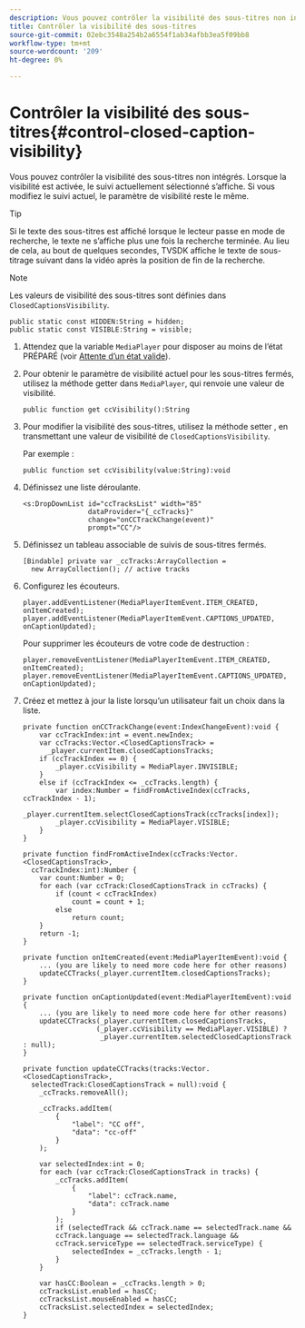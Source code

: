```yaml
---
description: Vous pouvez contrôler la visibilité des sous-titres non intégrés. Lorsque la visibilité est activée, le suivi actuellement sélectionné s’affiche. Si vous modifiez le suivi actuel, le paramètre de visibilité reste le même.
title: Contrôler la visibilité des sous-titres
source-git-commit: 02ebc3548a254b2a6554f1ab34afbb3ea5f09bb8
workflow-type: tm+mt
source-wordcount: '209'
ht-degree: 0%

---
```


# Contrôler la visibilité des sous-titres{#control-closed-caption-visibility}

Vous pouvez contrôler la visibilité des sous-titres non intégrés. Lorsque la visibilité est activée, le suivi actuellement sélectionné s’affiche. Si vous modifiez le suivi actuel, le paramètre de visibilité reste le même.

>[!TIP]
>
>Si le texte des sous-titres est affiché lorsque le lecteur passe en mode de recherche, le texte ne s’affiche plus une fois la recherche terminée. Au lieu de cela, au bout de quelques secondes, TVSDK affiche le texte de sous-titrage suivant dans la vidéo après la position de fin de la recherche.

>[!NOTE]
>
>Les valeurs de visibilité des sous-titres sont définies dans `ClosedCaptionsVisibility`.
>
>```
>public static const HIDDEN:String = hidden; 
>public static const VISIBLE:String = visible;
>```
>

1. Attendez que la variable `MediaPlayer` pour disposer au moins de l’état PRÉPARÉ (voir [Attente d’un état valide](../../t-psdk-dhls-1.4-configure/c-psdk-dhls-1.4-ui-configure/t-psdk-dhls-1.4-ui-state-prepared-wait-for.md)).
1. Pour obtenir le paramètre de visibilité actuel pour les sous-titres fermés, utilisez la méthode getter dans `MediaPlayer`, qui renvoie une valeur de visibilité.

   ```
   public function get ccVisibility():String
   ```

1. Pour modifier la visibilité des sous-titres, utilisez la méthode setter , en transmettant une valeur de visibilité de `ClosedCaptionsVisibility`.

   Par exemple :

   ```
   public function set ccVisibility(value:String):void
   ```

1. Définissez une liste déroulante.

   ```
   <s:DropDownList id="ccTracksList" width="85" 
                   dataProvider="{_ccTracks}" 
                   change="onCCTrackChange(event)" 
                   prompt="CC"/>
   ```

1. Définissez un tableau associable de suivis de sous-titres fermés.

   ```
   [Bindable] private var _ccTracks:ArrayCollection =  
     new ArrayCollection(); // active tracks 
   ```

1. Configurez les écouteurs.

   ```
   player.addEventListener(MediaPlayerItemEvent.ITEM_CREATED, onItemCreated); 
   player.addEventListener(MediaPlayerItemEvent.CAPTIONS_UPDATED, onCaptionUpdated);
   ```

   Pour supprimer les écouteurs de votre code de destruction :

   ```
   player.removeEventListener(MediaPlayerItemEvent.ITEM_CREATED, onItemCreated); 
   player.removeEventListener(MediaPlayerItemEvent.CAPTIONS_UPDATED, onCaptionUpdated);
   ```

1. Créez et mettez à jour la liste lorsqu’un utilisateur fait un choix dans la liste.

   ```
   private function onCCTrackChange(event:IndexChangeEvent):void { 
       var ccTrackIndex:int = event.newIndex; 
       var ccTracks:Vector.<ClosedCaptionsTrack> =  
         _player.currentItem.closedCaptionsTracks; 
       if (ccTrackIndex == 0) { 
           _player.ccVisibility = MediaPlayer.INVISIBLE; 
       } 
       else if (ccTrackIndex <= _ccTracks.length) { 
           var index:Number = findFromActiveIndex(ccTracks, ccTrackIndex - 1); 
           _player.currentItem.selectClosedCaptionsTrack(ccTracks[index]); 
           _player.ccVisibility = MediaPlayer.VISIBLE; 
       } 
   } 
   
   private function findFromActiveIndex(ccTracks:Vector.<ClosedCaptionsTrack>,  
     ccTrackIndex:int):Number { 
       var count:Number = 0; 
       for each (var ccTrack:ClosedCaptionsTrack in ccTracks) { 
           if (count < ccTrackIndex) 
               count = count + 1; 
           else 
               return count; 
       } 
       return -1; 
   } 
   
   private function onItemCreated(event:MediaPlayerItemEvent):void { 
       ... (you are likely to need more code here for other reasons) 
       updateCCTracks(_player.currentItem.closedCaptionsTracks); 
   } 
   
   private function onCaptionUpdated(event:MediaPlayerItemEvent):void { 
       ... (you are likely to need more code here for other reasons) 
       updateCCTracks(_player.currentItem.closedCaptionsTracks,  
                     (_player.ccVisibility == MediaPlayer.VISIBLE) ?  
                      _player.currentItem.selectedClosedCaptionsTrack : null); 
   } 
   
   private function updateCCTracks(tracks:Vector.<ClosedCaptionsTrack>,  
     selectedTrack:ClosedCaptionsTrack = null):void { 
       _ccTracks.removeAll(); 
   
       _ccTracks.addItem( 
           { 
               "label": "CC off", 
               "data": "cc-off" 
           } 
       ); 
   
       var selectedIndex:int = 0; 
       for each (var ccTrack:ClosedCaptionsTrack in tracks) { 
           _ccTracks.addItem( 
               { 
                   "label": ccTrack.name, 
                   "data": ccTrack.name 
               } 
           ); 
           if (selectedTrack && ccTrack.name == selectedTrack.name && 
           ccTrack.language == selectedTrack.language && 
           ccTrack.serviceType == selectedTrack.serviceType) { 
               selectedIndex = _ccTracks.length - 1; 
           } 
       } 
   
       var hasCC:Boolean = _ccTracks.length > 0; 
       ccTracksList.enabled = hasCC; 
       ccTracksList.mouseEnabled = hasCC; 
       ccTracksList.selectedIndex = selectedIndex; 
   } 
   ```
